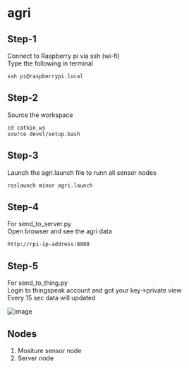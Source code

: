 # agri 

## Step-1
  Connect to Raspberry pi via ssh (wi-fi)<br>
  Type the following in terminal
  ```
  ssh pi@raspberrypi.local
  ```

## Step-2
Source the workspace
```
cd catkin_ws
source devel/setup.bash
```

## Step-3
Launch the agri.launch file to runn all sensor nodes
```
roslaunch minor agri.launch
```

## Step-4 
For send_to_server.py <br>
Open browser and see the agri data
```
http://rpi-ip-address:8080
```

## Step-5
For send_to_thing.py <br>
Login to thingspeak account and got your key->private view <br>
Every 15 sec data will updated <br>

![image](https://github.com/Jagadeesh-pradhani/agri/assets/97280653/2c6e4516-fde9-4d7e-bc3e-20c9045eaff5)


## Nodes
  1) Mositure sensor node
  2) Server node

